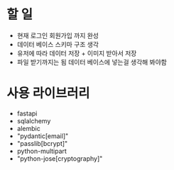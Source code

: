 # 할 일
 - 현재 로그인 회원가입 까지 완성
 - 데이터 베이스 스키마 구조 생각
 - 유저에 따라 데이터 저장 + 이미지 받아서 저장
 - 파일 받기까지는 됨 데이터 베이스에 넣는걸 생각해 봐야함

# 사용 라이브러리
 - fastapi
 - sqlalchemy
 - alembic
 - "pydantic[email]"
 - "passlib[bcrypt]"
 - python-multipart
 - "python-jose[cryptography]"